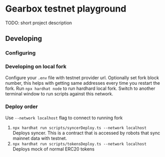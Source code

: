 # Gearbox testnet playground

TODO: short project description

## Developing

### Configuring

### Developing on local fork

Configure your `.env` file with testnet provider url. Optionally set fork block number, this helps with getting same addresses every time you restart the fork.
Run `npx hardhat node` to run hardhard local fork. Switch to another terminal window to run scripts against this network.

### Deploy order

Use `--network localhost` flag to connect to running fork

1. `npx hardhat run scripts/syncerDeploy.ts --network localhost`  
   Deploys syncer. This is a contract that is accessed by robots that sync mainnet data with testnet.
2. `npx hardhat run scripts/tokensDeploy.ts --network localhost`  
   Deploys mock of normal ERC20 tokens
